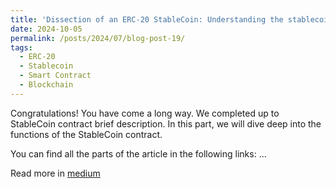 ```yaml
---
title: 'Dissection of an ERC-20 StableCoin: Understanding the stablecoin smart contract (Part Four)'
date: 2024-10-05
permalink: /posts/2024/07/blog-post-19/
tags:
  - ERC-20
  - Stablecoin
  - Smart Contract
  - Blockchain
---
```


Congratulations! You have come a long way. We completed up to StableCoin contract brief description. In this part, we will dive deep into the functions of the StableCoin contract.

You can find all the parts of the article in the following links: ...

Read more in [medium](https://medium.com/coinmonks/dissection-of-an-erc-20-stablecoin-understanding-the-stablecoin-smart-contract-part-four-14b082300840)
